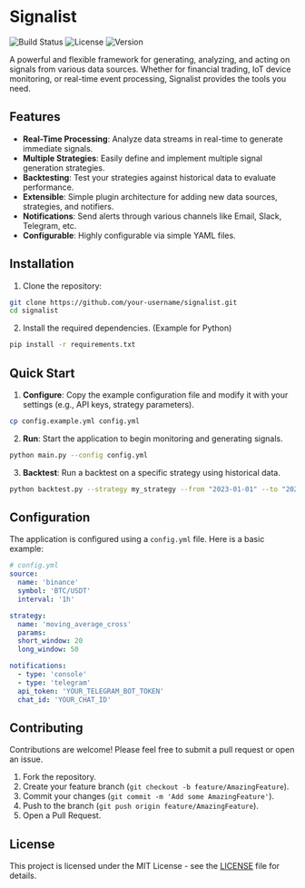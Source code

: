 # Signalist

![Build Status](https://img.shields.io/travis/com/your-username/signalist.svg?style=flat-square)
![License](https://img.shields.io/github/license/your-username/signalist.svg?style=flat-square)
![Version](https://img.shields.io/badge/version-1.0.0-blue.svg?style=flat-square)

A powerful and flexible framework for generating, analyzing, and acting on signals from various data sources. Whether for financial trading, IoT device monitoring, or real-time event processing, Signalist provides the tools you need.

## Features

- **Real-Time Processing**: Analyze data streams in real-time to generate immediate signals.
- **Multiple Strategies**: Easily define and implement multiple signal generation strategies.
- **Backtesting**: Test your strategies against historical data to evaluate performance.
- **Extensible**: Simple plugin architecture for adding new data sources, strategies, and notifiers.
- **Notifications**: Send alerts through various channels like Email, Slack, Telegram, etc.
- **Configurable**: Highly configurable via simple YAML files.

## Installation

1.  Clone the repository:
  ```bash
  git clone https://github.com/your-username/signalist.git
  cd signalist
  ```

2.  Install the required dependencies. (Example for Python)
  ```bash
  pip install -r requirements.txt
  ```

## Quick Start

1.  **Configure**: Copy the example configuration file and modify it with your settings (e.g., API keys, strategy parameters).
  ```bash
  cp config.example.yml config.yml
  ```

2.  **Run**: Start the application to begin monitoring and generating signals.
  ```bash
  python main.py --config config.yml
  ```

3.  **Backtest**: Run a backtest on a specific strategy using historical data.
  ```bash
  python backtest.py --strategy my_strategy --from "2023-01-01" --to "2023-12-31"
  ```

## Configuration

The application is configured using a `config.yml` file. Here is a basic example:

```yaml
# config.yml
source:
  name: 'binance'
  symbol: 'BTC/USDT'
  interval: '1h'

strategy:
  name: 'moving_average_cross'
  params:
  short_window: 20
  long_window: 50

notifications:
  - type: 'console'
  - type: 'telegram'
  api_token: 'YOUR_TELEGRAM_BOT_TOKEN'
  chat_id: 'YOUR_CHAT_ID'
```

## Contributing

Contributions are welcome! Please feel free to submit a pull request or open an issue.

1.  Fork the repository.
2.  Create your feature branch (`git checkout -b feature/AmazingFeature`).
3.  Commit your changes (`git commit -m 'Add some AmazingFeature'`).
4.  Push to the branch (`git push origin feature/AmazingFeature`).
5.  Open a Pull Request.

## License

This project is licensed under the MIT License - see the [LICENSE](LICENSE) file for details.